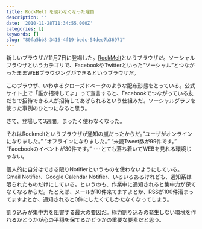 ```yaml
---
title: RockMelt を使わなくなった理由
description: ''
date: '2010-11-28T11:34:55.000Z'
categories: []
keywords: []
slug: "80fa5bb8-3416-4f19-bedc-54dee7b36971"
---
```

新しいブラウザが11月7日に登場した。[RockMelt](http://www.rockmelt.com/)というブラウザだ。ソーシャルブラウザというカテゴリで、FacebookやTwitterといった”ソーシャル”とつながったままWEBブラウジングができるというブラウザだ。

このブラウザ、いわゆるクローズドベータのような配布形態をとっている。公式サイト上で「誰か招待してよ」って宣言すると、Facebookでつながっている友だちで招待できる人が招待してあげられるという仕組みだ。ソーシャルグラフを使った事例のひとつになると思う。

さて、登場して3週間。まったく使わなくなった。

それはRockmeltというブラウザが通知の嵐だったからだ。”ユーザがオンラインになりました。” “オフラインになりました。” “未読Tweet数が99件です。” “Facebookのイベントが30件です。” ･･･とても落ち着いてWEBを見れる環境じゃない。

個人的に自分はできる限りNotifierというものを使わないようにしている。Gmail Notifier、Google Calendar Notifier、いろいろあるけれども、通知系は限られたものだけにしている。というのも、作業中に通知されると集中力が保てなくなるからだ。たとえば、メールが10件来てますよとか、RSSが100件溜まってますよとか、通知されると0件にしたくてしかたなくなってしまう。

割り込みが集中力を阻害する最大の要因だ。極力割り込みの発生しない環境を作れるかどうかが心の平穏を保てるかどうかの重要な要素だと思う。